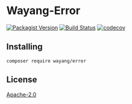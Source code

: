 # Wayang-Error
[![Packagist Version](https://img.shields.io/packagist/v/wayang/error)](https://packagist.org/packages/wayang/error)
[![Build Status](https://github.com/yudhatamaaditiyara/Wayang-Error/workflows/ci/badge.svg?branch=master)](https://github.com/yudhatamaaditiyara/Wayang-Error/actions)
[![codecov](https://codecov.io/gh/yudhatamaaditiyara/Wayang-Error/branch/master/graph/badge.svg?token=gEaVjkyFgx)](https://codecov.io/gh/yudhatamaaditiyara/Wayang-Error)

## Installing
```
composer require wayang/error
```

## License
[Apache-2.0](https://github.com/yudhatamaaditiyara/Wayang-Error/blob/master/LICENSE)